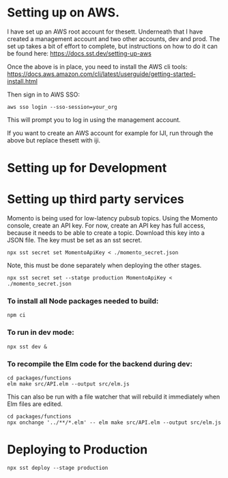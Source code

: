 # Setting up on AWS.

I have set up an AWS root account for thesett. Underneath that I have created a management account
and two other accounts, dev and prod. The set up takes a bit of effort to complete, but instructions
on how to do it can be found here: https://docs.sst.dev/setting-up-aws


Once the above is in place, you need to install the AWS cli tools: https://docs.aws.amazon.com/cli/latest/userguide/getting-started-install.html

Then sign in to AWS SSO:

    aws sso login --sso-session=your_org

This will prompt you to log in using the management account.

If you want to create an AWS account for example for IJI, run through the above but replace thesett with iji.

# Setting up for Development

# Setting up third party services

Momento is being used for low-latency pubsub topics. Using the Momento console, create an API key. For now,
create an API key has full access, because it needs to be able to create a topic. Download this key into a
JSON file. The key must be set as an sst secret.

    npx sst secret set MomentoApiKey < ./momento_secret.json

Note, this must be done separately when deploying the other stages.

    npx sst secret set --statge production MomentoApiKey < ./momento_secret.json

### To install all Node packages needed to build:

    npm ci

### To run in dev mode:

    npx sst dev &

### To recompile the Elm code for the backend during dev:

    cd packages/functions
    elm make src/API.elm --output src/elm.js

This can also be run with a file watcher that will rebuild it immediately when Elm files are edited. 

    cd packages/functions
    npx onchange '../**/*.elm' -- elm make src/API.elm --output src/elm.js

# Deploying to Production

    npx sst deploy --stage production
